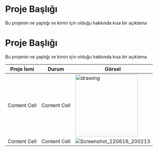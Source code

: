 
# Proje Başlığı

Bu projenin ne yaptığı ve kimin için olduğu hakkında kısa bir açıklama


# Proje Başlığı

Bu projenin ne yaptığı ve kimin için olduğu hakkında kısa bir açıklama

Proje İsmi  | Durum           |Görsel
------------- | ------------- | -------------
Content Cell  | Content Cell  |<img src="[drawing.jpg](https://user-images.githubusercontent.com/80119008/175786044-47e7ce86-15d4-4798-955c-e98e05f34489.jpg)" alt="drawing" width="200"/>
Content Cell  | Content Cell    |![Screenshot_220616_200213](https://user-images.githubusercontent.com/80119008/175786049-52f7949e-5a5b-4f05-b7a9-a789c9494b0c.jpg)

